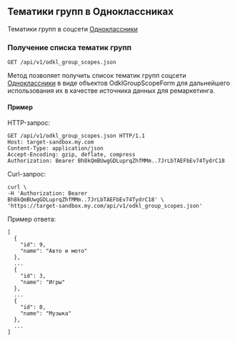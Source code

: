 ## Тематики групп в Одноклассниках
Тематики групп в соцсети
[Одноклассники](http://odnoklassniki.ru/)

### Получение списка тематик групп
`GET /api/v1/odkl_group_scopes.json`

Метод позволяет получить список тематик групп соцсети
[Одноклассники](http://odnoklassniki.ru/) в виде объектов
OdklGroupScopeForm для дальнейшего использования их в качестве источника
данных для ремаркетинга.

#### Пример

HTTP-запрос:

    GET /api/v1/odkl_group_scopes.json HTTP/1.1
    Host: target-sandbox.my.com
    Content-Type: application/json
    Accept-Encoding: gzip, deflate, compress
    Authorization: Bearer Bh8kQmBUwgGDLuprqZhfMMm..7JrLbTAEFbEv74TydrC18

Curl-запрос:

    curl \
    -H 'Authorization: Bearer Bh8kQmBUwgGDLuprqZhfMMm..7JrLbTAEFbEv74TydrC18' \
    'https://target-sandbox.my.com/api/v1/odkl_group_scopes.json'

Пример ответа:

    [
      {
        "id": 9,
        "name": "Авто и мото"
      },
      ...
      {
        "id": 3,
        "name": "Игры"
      },
      ...
      {
        "id": 0,
        "name": "Музыка"
      },
      ...
    ]

